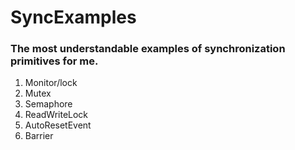 # SyncExamples

### The most understandable examples of synchronization primitives for me.

1. Monitor/lock
2. Mutex
3. Semaphore
4. ReadWriteLock
5. AutoResetEvent
6. Barrier
